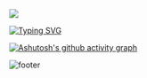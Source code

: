 
<img src="https://capsule-render.vercel.app/api?type=waving&color=1E8449&height=120&section=header&fontSize=90" />

<a href="https://git.io/typing-svg"><img src="https://readme-typing-svg.demolab.com?font=Arial&size=35&duration=3500&pause=1000&color=6C3578&background=FFA8E400&center=true&vCenter=true&random=false&width=1000&height=100&lines=HELLO%2C+My+name+is+Isabela+Rosa;I%60m+19+years+old;I'm+studying+systems+analysis+and+development+;I'm+always+learning+something+new;Be+welcome!!+S2" alt="Typing SVG" /></a>

[![Ashutosh's github activity graph](https://github-readme-activity-graph.vercel.app/graph?username=isabelarosalima&bg_color=auto&color=1e8447&line=6c3578&point=1e8447&area=true&hide_border=true)](https://github.com/ashutosh00710/github-readme-activity-graph)


![footer](https://capsule-render.vercel.app/api?section=footer&type=waving&color=1E8449&height=120&fontSize=90)
